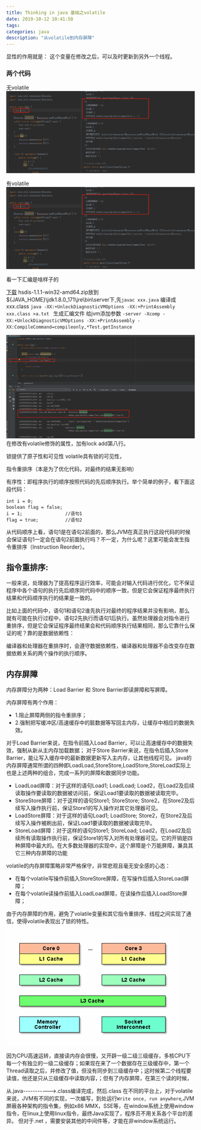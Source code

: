 ```yaml
---
title: Thinking in java 基础之volatile
date: 2019-10-12 10:41:58
tags: 
categories: java
description: "从volatile到内存屏障"
---
```


显性的作用就是： 这个变量在修改之后，可以及时更新到另外一个线程。

### 两个代码

无volatile
![无volatile](Thinking-in-java-基础之volatile/1.png)

有volatile
![有volatile](Thinking-in-java-基础之volatile/1.png)

看一下汇编是啥样子的

[下载](https://sourceforge.net/projects/fcml/files/fcml-1.1.1/hsdis-1.1.1-win32-amd64.zip/download)
hsdis-1.1.1-win32-amd64.zip放到${JAVA_HOME}\jdk1.8.0_171\jre\bin\server下,先`javac xxx.java` 编译成xxx.class
`java -XX:+UnlockDiagnosticVMOptions -XX:+PrintAssembly  xxx.class >a.txt `
生成汇编文件
给jvm添加参数
`-server -Xcomp -XX:+UnlockDiagnosticVMOptions -XX:+PrintAssembly -XX:CompileCommand=compileonly,*Test.getInstance`

![汇编](Thinking-in-java-基础之volatile/3.png)
在修改有volatile修饰的属性，加有lock add第八行。

锁提供了原子性和可见性
volatile具有锁的可见性，

指令重排序（本是为了优化代码，对最终的结果无影响）

有序性：即程序执行的顺序按照代码的先后顺序执行。举个简单的例子，看下面这段代码：
```
int i = 0;              
boolean flag = false;
i = 1;                //语句1  
flag = true;          //语句2
```
从代码顺序上看，语句1是在语句2前面的，那么JVM在真正执行这段代码的时候会保证语句1一定会在语句2前面执行吗？不一定，为什么呢？这里可能会发生指令重排序（Instruction Reorder）。

## 指令重排序:

一般来说，处理器为了提高程序运行效率，可能会对输入代码进行优化，它不保证程序中各个语句的执行先后顺序同代码中的顺序一致，但是它会保证程序最终执行结果和代码顺序执行的结果是一致的。

比如上面的代码中，语句1和语句2谁先执行对最终的程序结果并没有影响，那么就有可能在执行过程中，语句2先执行而语句1后执行。虽然处理器会对指令进行重排序，但是它会保证程序最终结果会和代码顺序执行结果相同，那么它靠什么保证的呢？靠的是数据依赖性：

编译器和处理器在重排序时，会遵守数据依赖性，编译器和处理器不会改变存在数据依赖关系的两个操作的执行顺序。


## 内存屏障

内存屏障分为两种：Load Barrier 和 Store Barrier即读屏障和写屏障。

内存屏障有两个作用：

- 1.阻止屏障两侧的指令重排序；
- 2.强制把写缓冲区/高速缓存中的脏数据等写回主内存，让缓存中相应的数据失效。


对于Load Barrier来说，在指令前插入Load Barrier，可以让高速缓存中的数据失效，强制从新从主内存加载数据；
对于Store Barrier来说，在指令后插入Store Barrier，能让写入缓存中的最新数据更新写入主内存，让其他线程可见。
java的内存屏障通常所谓的四种即LoadLoad,StoreStore,LoadStore,StoreLoad实际上也是上述两种的组合，完成一系列的屏障和数据同步功能。

- LoadLoad屏障：对于这样的语句Load1; LoadLoad; Load2，在Load2及后续读取操作要读取的数据被访问前，保证Load1要读取的数据被读取完毕。
- StoreStore屏障：对于这样的语句Store1; StoreStore; Store2，在Store2及后续写入操作执行前，保证Store1的写入操作对其它处理器可见。
- LoadStore屏障：对于这样的语句Load1; LoadStore; Store2，在Store2及后续写入操作被刷出前，保证Load1要读取的数据被读取完毕。
- StoreLoad屏障：对于这样的语句Store1; StoreLoad; Load2，在Load2及后续所有读取操作执行前，保证Store1的写入对所有处理器可见。它的开销是四种屏障中最大的。在大多数处理器的实现中，这个屏障是个万能屏障，兼具其它三种内存屏障的功能

volatile的内存屏障策略非常严格保守，非常悲观且毫无安全感的心态：

- 在每个volatile写操作前插入StoreStore屏障，在写操作后插入StoreLoad屏障；
- 在每个volatile读操作前插入LoadLoad屏障，在读操作后插入LoadStore屏障；


由于内存屏障的作用，避免了volatile变量和其它指令重排序、线程之间实现了通信，使得volatile表现出了锁的特性。

![CPU三级缓存架构图](Thinking-in-java-基础之volatile/L0.png)

因为CPU高速运转，直接读内存会很慢，又开辟一级二级三级缓存，多核CPU下每一个有独立的一级二级缓存；如果现在来了一个数据存在三级缓存中，第一个Thread读取之后，并修改了值，但没有同步到三级缓存中；这时候第二个线程要读值，他还是只从三级缓存中读取内容，；但有了内存屏障，在第三个读的时候，

从.java----------->.class编译完成，然后.class 在不同的平台上，对于volatile来说，JVM有不同的实现，一次编写，到处运行`Write once, run anywhere`,JVM屏蔽各种架构的指令集，例如x86 MMX，SSE等，在window系统上使用window指令，在linux上使用linux指令，最终Java实现了，程序员不用关系各个平台的差异。
但对于.net ，需要安装其他的中间件等，才能在非window系统运行。



